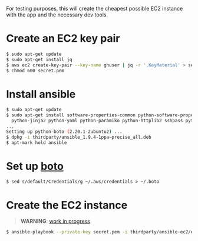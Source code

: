 For testing purposes, this will create the cheapest possible EC2 instance with the app and the
necessary dev tools.

# Create an EC2 key pair

```bash
$ sudo apt-get update
$ sudo apt-get install jq
$ aws ec2 create-key-pair --key-name ghuser | jq -r '.KeyMaterial' > secret.pem
$ chmod 600 secret.pem
```

# Install ansible

```bash
$ sudo apt-get update
$ sudo apt-get install software-properties-common python-software-properties python-support \
  python-jinja2 python-yaml python-paramiko python-httplib2 sshpass python-boto
...
Setting up python-boto (2.20.1-2ubuntu2) ...
$ dpkg -i thirdparty/ansible_1.9.4-1ppa~precise_all.deb
$ apt-mark hold ansible
```

# Set up [boto](http://boto.cloudhackers.com/en/latest/getting_started.html)

```
$ sed s/default/Credentials/g ~/.aws/credentials > ~/.boto
```

# Create the EC2 instance

> **WARNING**: [work in progress](create.yml)

```bash
$ ansible-playbook --private-key secret.pem -i thirdparty/ansible-ec2/ec2.py create.yml
```
